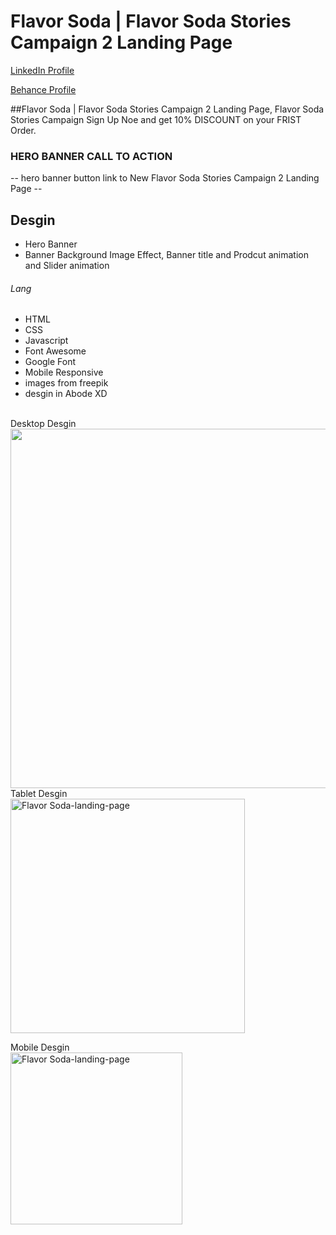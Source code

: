 # Flavor Soda | Flavor Soda Stories Campaign 2 Landing Page
<a href="https://www.linkedin.com/in/dharmendraverma95/" target="_blank">LinkedIn Profile </a>

<a href="https://www.behance.net/dhirukumar" target="_blank">Behance Profile </a>

##Flavor Soda | Flavor Soda Stories Campaign 2 Landing Page, Flavor Soda Stories Campaign Sign Up Noe and get 10% DISCOUNT on your FRIST Order.

### HERO BANNER CALL TO ACTION
-- hero banner button link to New Flavor Soda Stories Campaign 2 Landing Page --

## Desgin 
<ul>
  <li>Hero Banner</li>
  <li>Banner Background Image Effect, Banner title and Prodcut animation and Slider animation </li>
</ul>

###### Lang
<ul>
  <li>HTML</li>
  <li>CSS</li>
  <li>Javascript</li>
  <li>Font Awesome</li>
  <li>Google Font</li>
  <li>Mobile Responsive</li>
  <li>images from freepik</li>
  <li>desgin in Abode XD</li>
</ul>
<br>
<span>Desktop Desgin</span><br/>
<a href="https://www.behance.net/gallery/212005955/Flavor-Soda-Stories-Campaign-2-Landing-Page" target="_blank" >
<img src="./img/Flavor-Soda-Landing-page-desktop.gif" width="575px"/>
</a>
<br/>
<span>Tablet Desgin</span><br/>
<a href="https://www.behance.net/gallery/212005955/Flavor-Soda-Stories-Campaign-2-Landing-Page" target="_blank" >
<img src="./img/Flavor-Soda-Landing-page-tablet.gif" alt="Flavor Soda-landing-page" width="375px" />
</a>

<span>Mobile Desgin</span><br/>
<a href="https://www.behance.net/gallery/212005955/Flavor-Soda-Stories-Campaign-2-Landing-Page" target="_blank" >
<img src="./img/Flavor-Soda-Landing-page-mobile.gif" alt="Flavor Soda-landing-page" width="275px" />
</a>



